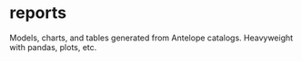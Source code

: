 # reports
Models, charts, and tables generated from Antelope catalogs. Heavyweight with pandas, plots, etc.
